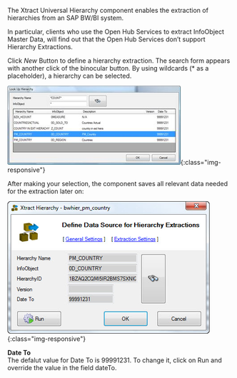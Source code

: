 The Xtract Universal Hierarchy component enables the extraction of hierarchies from an SAP BW/BI system.

In particular, clients who use the Open Hub Services to extract InfoObject Master Data, will find out that the Open Hub Services don’t support Hierarchy Extractions.

Click *New* Button to define a hierarchy extraction. The search form appears with another click of the binocular button. By using wildcards (* as a placeholder), a hierarchy can be selected.

![Look-Up-Hierarchy](/img/content/Look-Up-Hierarchy.png){:class="img-responsive"}

After making your selection, the component saves all relevant data needed for the extraction later on:

![Define-Data-Source-Hierarchy](/img/content/Define-Data-Source-Hierarchy.jpg){:class="img-responsive"}

**Date To**<br>
The defalut value for Date To is 99991231. To change it, click on Run and override the value in the field dateTo. 